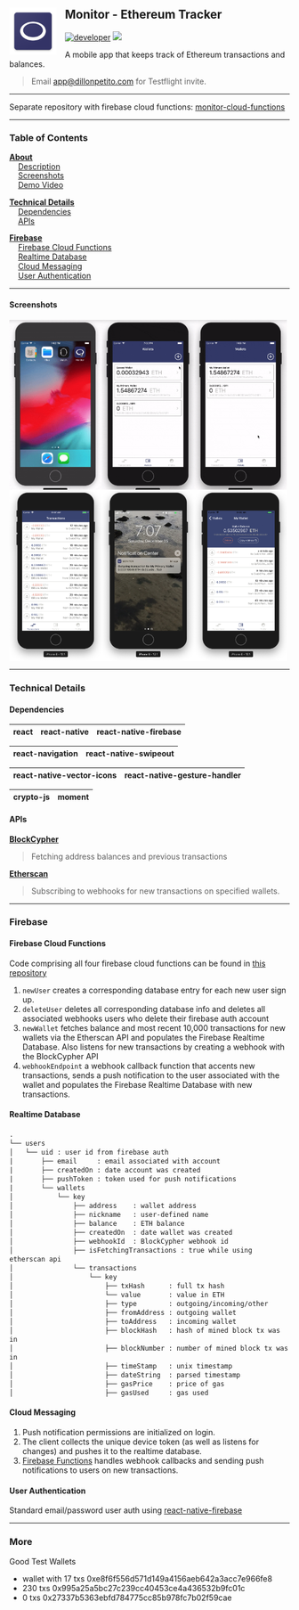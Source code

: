 ## <span id="about"> Monitor - Ethereum Tracker<a href="https://github.com/dillon/monitor"><img align="left" src="https://github.com/dillon/monitor/blob/master/assets/web_hi_res_512.png?raw=true" width="85px" style="padding-right:15px"></a>

[![developer](https://img.shields.io/badge/developer-dillon-red.svg)](https://github.com/dillon/)
![](https://img.shields.io/github/last-commit/dillon/monitor.svg)

<span id="description">
A mobile app that keeps track of Ethereum transactions and balances.<br/>
</span>

> Email app@dillonpetito.com for Testflight invite.

___

Separate repository with firebase cloud functions: [monitor-cloud-functions](https://github.com/dillon/monitor-cloud-functions)
___
<div style="line-height:1.2">

### Table of Contents

__[About](#about)__<br>
&nbsp;&nbsp;&nbsp;&nbsp;[Description](#description)<br>
&nbsp;&nbsp;&nbsp;&nbsp;[Screenshots](#screenshots)<br>
&nbsp;&nbsp;&nbsp;&nbsp;[Demo Video](#demo)<br>

__[Technical Details](#technical-details)__<br>
&nbsp;&nbsp;&nbsp;&nbsp;[Dependencies](#dependencies)<br>
&nbsp;&nbsp;&nbsp;&nbsp;[APIs](#apis)<br>

__[Firebase](#firebase)__<br>
&nbsp;&nbsp;&nbsp;&nbsp;[Firebase Cloud Functions](#functions)<br>
&nbsp;&nbsp;&nbsp;&nbsp;[Realtime Database](#database)<br>
&nbsp;&nbsp;&nbsp;&nbsp;[Cloud Messaging](#cloud-messaging)<br>
&nbsp;&nbsp;&nbsp;&nbsp;[User Authentication](#authentication)<br>

</div>

___
#### <span id="screenshots">Screenshots</span>
<div style="display:flex;flex-direction:row">
<img alt="app gif 1" width="33%" align="center" src="https://github.com/dillon/monitor/blob/master/assets/screenshots/gifs/one-compressed.gif?raw=true">
<img alt="app gif 2" width="33%" align="center" src="https://github.com/dillon/monitor/blob/master/assets/screenshots/gifs/two-compressed.gif?raw=true">
<img alt="app gif 3" width="33%" align="center" src="https://github.com/dillon/monitor/blob/master/assets/screenshots/gifs/three-compressed.gif?raw=true">
</div>

<div style="display:flex;flex-direction:row">
<img alt="screenshot" width="33%" align="center" src="https://github.com/dillon/monitor/blob/master/assets/screenshots/images/one.jpg?raw=true">
<img alt="screenshot" width="33%" align="center" src="https://github.com/dillon/monitor/blob/master/assets/screenshots/images/six.jpg?raw=true">
<img alt="screenshot" width="33%" align="center" src="https://github.com/dillon/monitor/blob/master/assets/screenshots/images/four.jpg?raw=true">
</div>


<!-- <div style="display:flex;flex-direction:row"> -->
<!-- <img alt="screenshot" width="33%" align="center" src="https://github.com/dillon/monitor/blob/master/assets/screenshots/images/two.jpg?raw=true"> -->
<!-- <img alt="screenshot" width="33%" align="center" src="https://github.com/dillon/monitor/blob/master/assets/screenshots/images/three.jpg?raw=true"> -->
<!-- <img alt="screenshot" width="33%" align="center" src="https://github.com/dillon/monitor/blob/master/assets/screenshots/images/five.jpg?raw=true"> -->
<!-- </div> -->


<!-- #### <span id="demo">Demo Video</span>

<a href="http://www.youtube.com/watch?feature=player_embedded&v=3HaIw0yAygI
" target="_blank"><img src="http://img.youtube.com/vi/3HaIw0yAygI/0.jpg" 
alt="Youtube Video" width="480" height="360" border="10" /></a>
-->

___
### <span id="technical-details">Technical Details</span>

#### <span id="dependencies">Dependencies</span>

|react|react-native|react-native-firebase|
|--|--|--|

|react-navigation|react-native-swipeout|
|--|--|

|react-native-vector-icons|react-native-gesture-handler|
|--|--|

|crypto-js|moment|
|--|--|


#### <span id="apis">APIs</span>

[__BlockCypher__](https://www.blockcypher.com/dev/ethereum/)
> Fetching address balances and previous transactions

[__Etherscan__](https://etherscan.io/apis)
> Subscribing to webhooks for new transactions on specified wallets.


___
### <span id="firebase">Firebase</span>

#### <span id="functions">Firebase Cloud Functions</span>

Code comprising all four firebase cloud functions can be found in [this repository](https://github.com/dillon/monitor-cloud-functions)

1. `newUser` creates a corresponding database entry for each new user sign up.
2. `deleteUser` deletes all corresponding database info and deletes all associated webhooks users who delete their firebase auth account
3. `newWallet` fetches balance and most recent 10,000 transactions for new wallets via the Etherscan API and populates the Firebase Realtime Database. Also listens for new transactions by creating a webhook with the BlockCypher API
4. `webhookEndpoint` a webhook callback function that accents new transactions, sends a push notification to the user associated with the wallet and populates the Firebase Realtime Database with new transactions.


#### <span id="database">Realtime Database</span>
```
.
└── users 
│   └── uid : user id from firebase auth
|       ├── email     : email associated with account
|       ├── createdOn : date account was created
|       ├── pushToken : token used for push notifications
|       └── wallets
│           └── key 
│               ├── address    : wallet address
│               ├── nickname   : user-defined name
│               ├── balance    : ETH balance
│               ├── createdOn  : date wallet was created
│               ├── webhookId  : BlockCypher webhook id
│               ├── isFetchingTransactions : true while using etherscan api
│               └── transactions 
│                   └── key 
│                       ├── txHash      : full tx hash
│                       └── value       : value in ETH
│                       ├── type        : outgoing/incoming/other
│                       ├── fromAddress : outgoing wallet
│                       ├── toAddress   : incoming wallet
│                       ├── blockHash   : hash of mined block tx was in
│                       ├── blockNumber : number of mined block tx was in
│                       ├── timeStamp   : unix timestamp
│                       ├── dateString  : parsed timestamp
│                       ├── gasPrice    : price of gas
│                       ├── gasUsed     : gas used
```


#### <span id="cloud-messaging">Cloud Messaging</span>

1. Push notification permissions are initialized on login.
2. The client collects the unique device token (as well as listens for changes) and pushes it to the realtime database.
3. [Firebase Functions](#functions) handles webhook callbacks and sending push notifications to users on new transactions.

#### <span id="authentication">User Authentication</span>
Standard email/password user auth using [react-native-firebase](https://github.com/invertase/react-native-firebase)

___
### More 

Good Test Wallets
- wallet with 17 txs 0xe8f6f556d571d149a4156aeb642a3acc7e966fe8
- 230 txs 0x995a25a5bc27c239cc40453ce4a436532b9fc01c
- 0 txs 0x27337b5363ebfd784775cc85b978fc7b02f59cae
